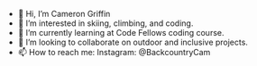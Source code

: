- 👋 Hi, I’m Cameron Griffin
- 👀 I’m interested in skiing, climbing, and coding.
- 🌱 I’m currently learning at Code Fellows coding course.
- 💞️ I’m looking to collaborate on outdoor and inclusive projects.
- 📫 How to reach me: Instagram: @BackcountryCam

<!---
CodrCam/CodrCam is a ✨ special ✨ repository because its `README.md` (this file) appears on your GitHub profile.
You can click the Preview link to take a look at your changes.
--->

